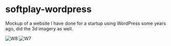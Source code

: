 # softplay-wordpress
Mockup of a website I have done for a startup using WordPress some years ago, did the 3d imagery as well.

![W8](https://github.com/gabrieliusjan/softplay-wordpress/assets/144029939/9e3310c4-7c68-487a-b1bc-9591cf461405)
![W7](https://github.com/gabrieliusjan/softplay-wordpress/assets/144029939/e8c892c9-7069-40c0-9671-b175b8ac9a79)
